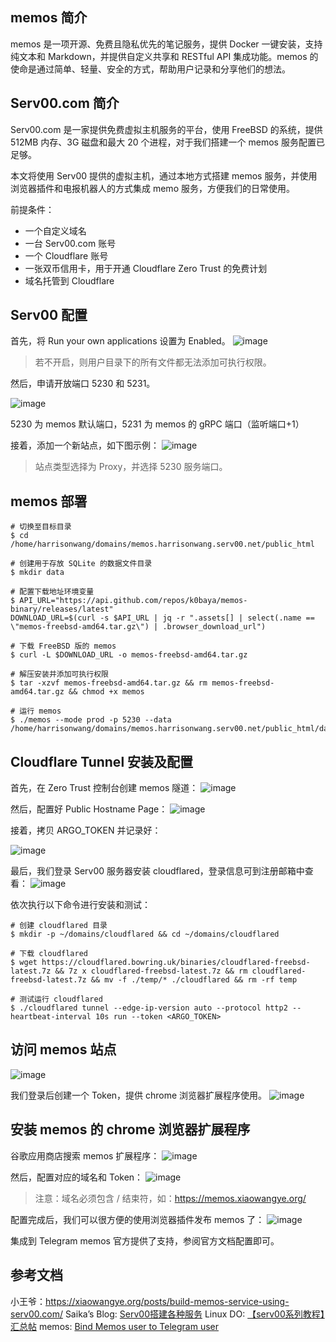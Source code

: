 ## memos 简介
memos 是一项开源、免费且隐私优先的笔记服务，提供 Docker 一键安装，支持纯文本和 Markdown，并提供自定义共享和 RESTful API 集成功能。memos 的使命是通过简单、轻量、安全的方式，帮助用户记录和分享他们的想法。

## Serv00.com 简介
Serv00.com 是一家提供免费虚拟主机服务的平台，使用 FreeBSD 的系统，提供 512MB 内存、3G 磁盘和最大 20 个进程，对于我们搭建一个 memos 服务配置已足够。

本文将使用 Serv00 提供的虚拟主机，通过本地方式搭建 memos 服务，并使用浏览器插件和电报机器人的方式集成 memo 服务，方便我们的日常使用。

前提条件：

- 一个自定义域名
- 一台 Serv00.com 账号
- 一个 Cloudflare 账号
- 一张双币信用卡，用于开通 Cloudflare Zero Trust 的免费计划
- 域名托管到 Cloudflare

## Serv00 配置
首先，将 Run your own applications 设置为 Enabled。
![image](https://github.com/user-attachments/assets/0daa3f41-6029-4749-9dfe-e05067a305e1)

> 若不开启，则用户目录下的所有文件都无法添加可执行权限。

然后，申请开放端口 5230 和 5231。

![image](https://github.com/user-attachments/assets/41e861a5-9e6f-4011-89d9-194e1a4e8cf5)

5230 为 memos 默认端口，5231 为 memos 的 gRPC 端口（监听端口+1）

接着，添加一个新站点，如下图示例：
![image](https://github.com/user-attachments/assets/9e61c371-5240-409d-b0da-30924b8ad228)

> 站点类型选择为 Proxy，并选择 5230 服务端口。

## memos 部署
```
# 切换至目标目录
$ cd /home/harrisonwang/domains/memos.harrisonwang.serv00.net/public_html

# 创建用于存放 SQLite 的数据文件目录
$ mkdir data

# 配置下载地址环境变量
$ API_URL="https://api.github.com/repos/k0baya/memos-binary/releases/latest"
DOWNLOAD_URL=$(curl -s $API_URL | jq -r ".assets[] | select(.name == \"memos-freebsd-amd64.tar.gz\") | .browser_download_url")

# 下载 FreeBSD 版的 memos
$ curl -L $DOWNLOAD_URL -o memos-freebsd-amd64.tar.gz

# 解压安装并添加可执行权限
$ tar -xzvf memos-freebsd-amd64.tar.gz && rm memos-freebsd-amd64.tar.gz && chmod +x memos

# 运行 memos
$ ./memos --mode prod -p 5230 --data /home/harrisonwang/domains/memos.harrisonwang.serv00.net/public_html/data
```
## Cloudflare Tunnel 安装及配置

首先，在 Zero Trust 控制台创建 memos 隧道：
![image](https://github.com/user-attachments/assets/382cb5f2-ddb7-46e0-9276-9d86f6762b04)

然后，配置好 Public Hostname Page：
![image](https://github.com/user-attachments/assets/d02514ba-e3c2-43ae-8458-aa4995f15664)

接着，拷贝 ARGO_TOKEN 并记录好：

![image](https://github.com/user-attachments/assets/723a0d27-154f-4942-975f-d46f51b9dd58)

最后，我们登录 Serv00 服务器安装 cloudflared，登录信息可到注册邮箱中查看：
![image](https://github.com/user-attachments/assets/4aeef3f1-158c-46e3-8149-9d75edf6a0de)


依次执行以下命令进行安装和测试：
```
# 创建 cloudflared 目录
$ mkdir -p ~/domains/cloudflared && cd ~/domains/cloudflared

# 下载 cloudflared
$ wget https://cloudflared.bowring.uk/binaries/cloudflared-freebsd-latest.7z && 7z x cloudflared-freebsd-latest.7z && rm cloudflared-freebsd-latest.7z && mv -f ./temp/* ./cloudflared && rm -rf temp

# 测试运行 cloudflared
$ ./cloudflared tunnel --edge-ip-version auto --protocol http2 --heartbeat-interval 10s run --token <ARGO_TOKEN>
```

## 访问 memos 站点
![image](https://github.com/user-attachments/assets/e337398e-efc8-4ca6-8d24-cf2c6308a3eb)

我们登录后创建一个 Token，提供 chrome 浏览器扩展程序使用。
![image](https://github.com/user-attachments/assets/24df472d-1fcf-4311-a23e-736ce0f07e7a)


## 安装 memos 的 chrome 浏览器扩展程序
谷歌应用商店搜索 memos 扩展程序：
![image](https://github.com/user-attachments/assets/0632f624-fc17-467b-8ae4-225aa350c686)

然后，配置对应的域名和 Token：
![image](https://github.com/user-attachments/assets/7cc9edae-12c9-409d-b8d2-f8a57ba9e0fd)


> 注意：域名必须包含 / 结束符，如：https://memos.xiaowangye.org/

配置完成后，我们可以很方便的使用浏览器插件发布 memos 了：
![image](https://github.com/user-attachments/assets/74fc80de-609f-4145-bc20-dcf684f993dc)


集成到 Telegram
memos 官方提供了支持，参阅官方文档配置即可。

## 参考文档
小王爷：https://xiaowangye.org/posts/build-memos-service-using-serv00.com/
Saika’s Blog: [Serv00搭建各种服务](https://blog.rappit.site/2024/01/27/serv00_logs)
Linux DO: [【serv00系列教程】汇总帖](https://linux.do/t/topic/43121)
memos: [Bind Memos user to Telegram user](https://www.usememos.com/docs/integration/telegram-bot)